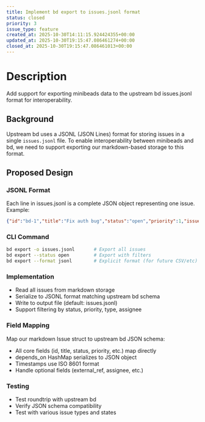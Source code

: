 ```yaml
---
title: Implement bd export to issues.jsonl format
status: closed
priority: 3
issue_type: feature
created_at: 2025-10-30T14:11:15.924424355+00:00
updated_at: 2025-10-30T19:15:47.086461274+00:00
closed_at: 2025-10-30T19:15:47.086461013+00:00
---
```


# Description

Add support for exporting minibeads data to the upstream bd issues.jsonl format for interoperability.

## Background
Upstream bd uses a JSONL (JSON Lines) format for storing issues in a single `issues.jsonl` file. To enable interoperability between minibeads and bd, we need to support exporting our markdown-based storage to this format.

## Proposed Design

### JSONL Format
Each line in issues.jsonl is a complete JSON object representing one issue. Example:
```json
{"id":"bd-1","title":"Fix auth bug","status":"open","priority":1,"issue_type":"bug","created_at":"2025-10-30T10:00:00Z","updated_at":"2025-10-30T10:00:00Z","depends_on":{"bd-2":"blocks"}}
```

### CLI Command
```bash
bd export -o issues.jsonl       # Export all issues
bd export --status open         # Export with filters
bd export --format jsonl        # Explicit format (for future CSV/etc)
```

### Implementation
- Read all issues from markdown storage
- Serialize to JSONL format matching upstream bd schema
- Write to output file (default: issues.jsonl)
- Support filtering by status, priority, type, assignee

### Field Mapping
Map our markdown Issue struct to upstream bd JSON schema:
- All core fields (id, title, status, priority, etc.) map directly
- depends_on HashMap serializes to JSON object
- Timestamps use ISO 8601 format
- Handle optional fields (external_ref, assignee, etc.)

### Testing
- Test roundtrip with upstream bd
- Verify JSON schema compatibility
- Test with various issue types and states
